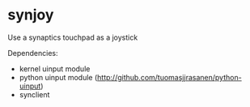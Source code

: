 synjoy
======

Use a synaptics touchpad as a joystick

Dependencies:
 * kernel uinput module
 * python uinput module (http://github.com/tuomasjjrasanen/python-uinput)
 * synclient

